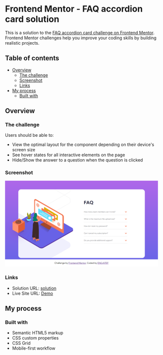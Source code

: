 # Frontend Mentor - FAQ accordion card solution

This is a solution to the [FAQ accordion card challenge on Frontend Mentor](https://www.frontendmentor.io/challenges/faq-accordion-card-XlyjD0Oam). Frontend Mentor challenges help you improve your coding skills by building realistic projects.

## Table of contents

- [Overview](#overview)
  - [The challenge](#the-challenge)
  - [Screenshot](#screenshot)
  - [Links](#links)
- [My process](#my-process)
  - [Built with](#built-with)

## Overview

### The challenge

Users should be able to:

- View the optimal layout for the component depending on their device's screen size
- See hover states for all interactive elements on the page
- Hide/Show the answer to a question when the question is clicked

### Screenshot

![](./images/FAQ-accordion-card.png)

### Links

- Solution URL: [solution](https://github.com/engatef2012/FAQ-accordion-card)
- Live Site URL: [Demo](https://engatef2012.github.io/FAQ-accordion-card/)

## My process

### Built with

- Semantic HTML5 markup
- CSS custom properties
- CSS Grid
- Mobile-first workflow
